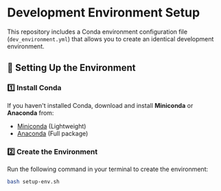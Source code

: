 # Development Environment Setup

This repository includes a Conda environment configuration file (`dev_environment.yml`) that allows you to create an identical development environment.

## 🔧 Setting Up the Environment

### 1️⃣ Install Conda
If you haven't installed Conda, download and install **Miniconda** or **Anaconda** from:

- [Miniconda](https://docs.conda.io/en/latest/miniconda.html) (Lightweight)
- [Anaconda](https://www.anaconda.com/products/distribution) (Full package)

### 2️⃣ Create the Environment
Run the following command in your terminal to create the environment:

```sh
bash setup-env.sh
```